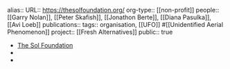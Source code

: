 alias::
URL:: https://thesolfoundation.org/
org-type:: [[non-profit]] 
people:: [[Garry Nolan]], [[Peter Skafish]], [[Jonathon Berte]], [[Diana Pasulka]], [[Avi Loeb]] 
publications:: 
tags:: organisation, [[UFO]] #[[Unidentified Aerial Phenomenon]] 
project:: [[Fresh Alternatives]] 
public:: true
- [The Sol Foundation](https://thesolfoundation.org/)
-
-